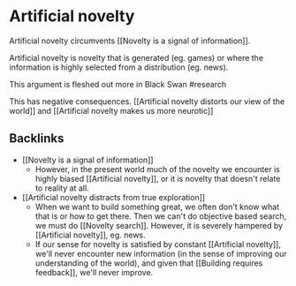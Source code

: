 # Artificial novelty
Artificial novelty circumvents [[Novelty is a signal of information]].

Artificial novelty is novelty that is generated (eg. games) or where the information is highly selected from a distribution (eg. news).

This argument is fleshed out more in Black Swan #research

This has negative consequences. [[Artificial novelty distorts our view of the world]] and [[Artificial novelty makes us more neurotic]]

## Backlinks
* [[Novelty is a signal of information]]
	* However, in the present world much of the novelty we encounter is highly biased [[Artificial novelty]], or it is novelty that doesn't relate to reality at all.
* [[Artificial novelty distracts from true exploration]]
	* When we want to build something great, we often don't know what that is or how to get there. Then we can't do objective based search, we must do [[Novelty search]]. However, it is severely hampered by [[Artificial novelty]], eg. news.
	* If our sense for novelty is satisfied by constant [[Artificial novelty]], we'll never encounter new information (in the sense of improving our understanding of the world), and given that [[Building requires feedback]], we'll never improve.

<!-- #Life -->

<!-- {BearID:8B4BBB66-0FAE-4342-99C9-2D30927865B3-15756-000013033291D092} -->
